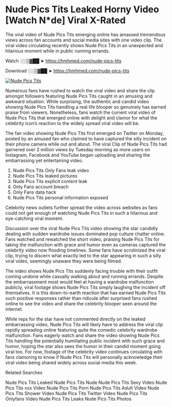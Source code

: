 ﻿# Nude Pics Tits Leaked Horny Video [Watch N*de] Viral X-Rated

The viral video of ﻿Nude Pics Tits emerging online has amassed tremendous views across fan accounts and social media sites with one video clip. The viral video circulating recently shows ﻿Nude Pics Tits in an unexpected and hilarious moment while in public running errands. 

Watch ░░▒▓██ ➤ https://hmhmed.com/nude-pics-tits

Download ░░▒▓██ ➤ https://hmhmed.com/nude-pics-tits

[![Nude Pics Tits](https://i.imgur.com/dJHk4Zq.gif)](https://hmhmed.com/nude-pics-tits)

Numerous fans have rushed to watch the viral video and share the clip amongst followers featuring ﻿Nude Pics Tits caught in an amusing and awkward situation. While surprising, the authentic and candid video showing ﻿Nude Pics Tits handling a real life blooper so genuinely has earned praise from viewers. Nonetheless, fans watch the current viral video of ﻿Nude Pics Tits that emerged online with delight and clamor for what the celebrity icon’s reaction to the widely spread viral video will be.

The fan video showing ﻿Nude Pics Tits first emerged on Twitter on Monday, posted by an amused fan who claimed to have captured the silly incident on their phone camera while out and about. The viral Clip of ﻿Nude Pics Tits had garnered over 2 million views by Tuesday morning as more users on Instagram, Facebook and YouTube began uploading and sharing the embarrassing yet entertaining video. 

1. ﻿Nude Pics Tits Only Fans leak video
2. ﻿Nude Pics Tits leaked pictures
3. ﻿Nude Pics Tits explicit content leak
4. Only Fans account breach
5. Only Fans data hack
6. ﻿Nude Pics Tits personal information exposed

Celebrity news outlets further spread the video across websites as fans could not get enough of watching ﻿Nude Pics Tits in such a hilarious and eye-catching viral moment. 

Discussion over the viral ﻿Nude Pics Tits video showing the star candidly dealing with sudden wardrobe issues dominated pop culture chatter online. Fans watched and rewatched the short video, praising ﻿Nude Pics Tits for taking the malfunction with grace and humor even as cameras captured the celebrity video now flooding timelines. Some fans have scrutinized the viral clip, trying to discern what exactly led to the star appearing in such a silly viral video, seemingly unaware they were being filmed.

The video shows ﻿Nude Pics Tits suddenly facing trouble with their outfit coming undone while casually walking about and running errands. Despite the embarrassment most would feel at having a wardrobe malfunction publicly, viral footage shows ﻿Nude Pics Tits simply laughing the incident off themselves. It is this down-to-earth reaction that has earned ﻿Nude Pics Tits such positive responses rather than ridicule after surprised fans rushed online to see the video and share the celebrity blooper seen around the internet.  

While reps for the star have not commented directly on the leaked embarrassing video, ﻿Nude Pics Tits will likely have to address the viral clip rapidly spreading online featuring quite the comedic celebrity wardrobe malfunction. Fans eagerly watch and share the video showing ﻿Nude Pics Tits handling the potentially humiliating public incident with such grace and humor, hoping the star also sees the humor in their candid moment going viral too. For now, footage of the celebrity video continues circulating with fans clamoring to know if ﻿Nude Pics Tits will personally acknowledge their viral video being shared widely across social media this week.

Related Searches

﻿Nude Pics Tits Leaked
﻿Nude Pics Tits Nude
﻿Nude Pics Tits Sexy Video
﻿Nude Pics Tits xxx Video
﻿Nude Pics Tits Porn
﻿Nude Pics Tits Adult Video
﻿Nude Pics Tits Shower Video
﻿Nude Pics Tits Twitter Video
﻿Nude Pics Tits Onlyfans Video
﻿Nude Pics Tits Leaks
﻿Nude Pics Tits Photos